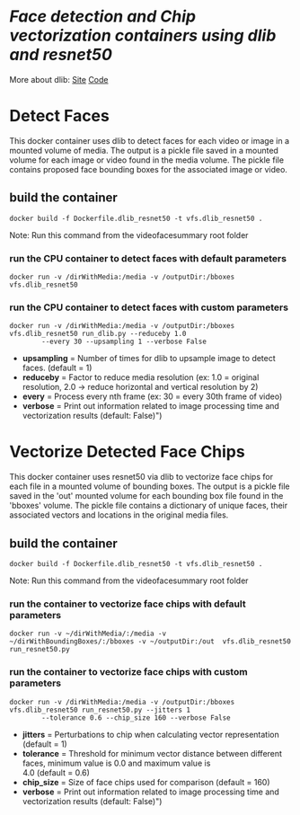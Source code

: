 # *Face detection and Chip vectorization containers using dlib and resnet50*
More about dlib: [Site](http://dlib.net/)
[Code](https://github.com/davisking/dlib)

# Detect Faces

This docker container uses dlib to detect faces for each video or image in a mounted volume of media. The output is a pickle file saved in a mounted volume for each image or video found in the media volume. The pickle file contains proposed face bounding boxes for the associated image or video.

## build the container

```Shell
docker build -f Dockerfile.dlib_resnet50 -t vfs.dlib_resnet50 .
```

Note: Run this command from the videofacesummary root folder

### run the CPU container to detect faces with default parameters

```Shell
docker run -v /dirWithMedia:/media -v /outputDir:/bboxes vfs.dlib_resnet50
```

### run the CPU container to detect faces with custom parameters

```Shell
docker run -v /dirWithMedia:/media -v /outputDir:/bboxes vfs.dlib_resnet50 run_dlib.py --reduceby 1.0 
        --every 30 --upsampling 1 --verbose False
```

  * **upsampling** = Number of times for dlib to upsample image to detect faces. (default = 1)
  * **reduceby** = Factor to reduce media resolution (ex: 1.0 = original resolution, 2.0 -> reduce horizontal and vertical resolution by 2)
  * **every** = Process every nth frame (ex: 30 = every 30th frame of video)
  * **verbose** = Print out information related to image processing time and vectorization results (default: False)")
 
 
# Vectorize Detected Face Chips

This docker container uses resnet50 via dlib to vectorize face chips for each file in a mounted volume of bounding boxes. The output is a pickle file saved in the 'out' mounted volume for each bounding box file found in the 'bboxes' volume. The pickle file contains a dictionary of unique faces, their associated vectors and locations in the original media files.
 
## build the container

```Shell
docker build -f Dockerfile.dlib_resnet50 -t vfs.dlib_resnet50 .
```

Note: Run this command from the videofacesummary root folder

### run the container to vectorize face chips with default parameters

```Shell
docker run -v ~/dirWithMedia/:/media -v ~/dirWithBoundingBoxes/:/bboxes -v ~/outputDir:/out  vfs.dlib_resnet50 run_resnet50.py
```

### run the container to vectorize face chips with custom parameters

```Shell
docker run -v /dirWithMedia:/media -v /outputDir:/bboxes vfs.dlib_resnet50 run_resnet50.py --jitters 1 
        --tolerance 0.6 --chip_size 160 --verbose False
```

  * **jitters** = Perturbations to chip when calculating vector representation (default = 1) 
  * **tolerance** = Threshold for minimum vector distance between different faces, minimum value is 0.0 and maximum value is \
             4.0 (default = 0.6)
  * **chip_size** = Size of face chips used for comparison (default = 160)
  * **verbose** = Print out information related to image processing time and vectorization results (default: False)")
